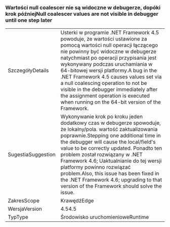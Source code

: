 ### <a name="null-coalescer-values-are-not-visible-in-debugger-until-one-step-later"></a><span data-ttu-id="30e8b-101">Wartości null coalescer nie są widoczne w debugerze, dopóki krok później</span><span class="sxs-lookup"><span data-stu-id="30e8b-101">Null coalescer values are not visible in debugger until one step later</span></span>

|   |   |
|---|---|
|<span data-ttu-id="30e8b-102">Szczegóły</span><span class="sxs-lookup"><span data-stu-id="30e8b-102">Details</span></span>|<span data-ttu-id="30e8b-103">Usterki w programie .NET Framework 4.5 powoduje, że wartości ustawione za pomocą wartości null operacji łączącego nie powinny być widoczne w debugerze natychmiast po operacji przypisania jest wykonywany podczas uruchamiania w 64-bitowej wersji platformy.</span><span class="sxs-lookup"><span data-stu-id="30e8b-103">A bug in the .NET Framework 4.5 causes values set via a null coalescing operation to not be visible in the debugger immediately after the assignment operation is executed when running on the 64-bit version of the Framework.</span></span>|
|<span data-ttu-id="30e8b-104">Sugestia</span><span class="sxs-lookup"><span data-stu-id="30e8b-104">Suggestion</span></span>|<span data-ttu-id="30e8b-105">Wykonywanie krok po kroku jeden dodatkowy czas w debugerze spowoduje, że lokalny/pola. wartość zaktualizowania poprawnie.</span><span class="sxs-lookup"><span data-stu-id="30e8b-105">Stepping one additional time in the debugger will cause the local/field's value to be correctly updated.</span></span> <span data-ttu-id="30e8b-106">Ponadto ten problem został rozwiązany w .NET Framework 4.6; Uaktualnianie do tej wersji platformy powinno rozwiązać problem.</span><span class="sxs-lookup"><span data-stu-id="30e8b-106">Also, this issue has been fixed in the .NET Framework 4.6; upgrading to that version of the Framework should solve the issue.</span></span>|
|<span data-ttu-id="30e8b-107">Zakres</span><span class="sxs-lookup"><span data-stu-id="30e8b-107">Scope</span></span>|<span data-ttu-id="30e8b-108">Krawędź</span><span class="sxs-lookup"><span data-stu-id="30e8b-108">Edge</span></span>|
|<span data-ttu-id="30e8b-109">Wersja</span><span class="sxs-lookup"><span data-stu-id="30e8b-109">Version</span></span>|<span data-ttu-id="30e8b-110">4.5</span><span class="sxs-lookup"><span data-stu-id="30e8b-110">4.5</span></span>|
|<span data-ttu-id="30e8b-111">Typ</span><span class="sxs-lookup"><span data-stu-id="30e8b-111">Type</span></span>|<span data-ttu-id="30e8b-112">Środowisko uruchomieniowe</span><span class="sxs-lookup"><span data-stu-id="30e8b-112">Runtime</span></span>|

